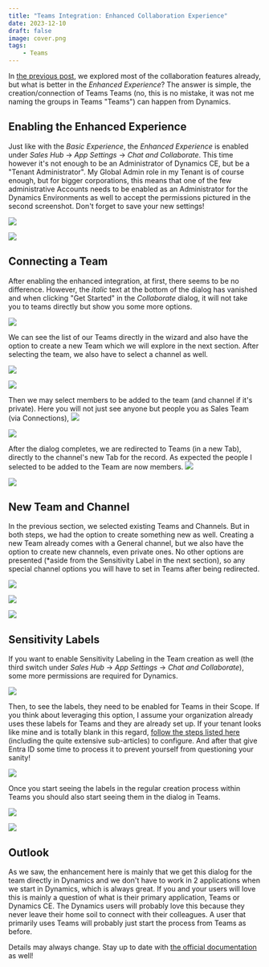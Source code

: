 ```yaml
---
title: "Teams Integration: Enhanced Collaboration Experience"
date: 2023-12-10
draft: false
image: cover.png
tags: 
    - Teams
---
```


In [the previous post](/post/teams/collab-basic), we explored most of the collaboration features already, but what is better in the _Enhanced Experience_? The answer is simple, the creation/connection of Teams Teams (no, this is no mistake, it was not me naming the groups in Teams "Teams") can happen from Dynamics.

## Enabling the Enhanced Experience
Just like with the _Basic Experience_, the _Enhanced Experience_ is enabled under _Sales Hub_ -> _App Settings_ -> _Chat and Collaborate_. This time however it's not enough to be an Administrator of Dynamics CE, but be a "Tenant Administrator". My Global Admin role in my Tenant is of course enough, but for bigger corporations, this means that one of the few administrative Accounts needs to be enabled as an Administrator for the Dynamics Environments as well to accept the permissions pictured in the second screenshot. Don't forget to save your new settings!

![](EnableEnhanced.png)

![](PermissionsEnhanced.png)

## Connecting a Team
After enabling the enhanced integration, at first, there seems to be no difference. However, the _italic_ text at the bottom of the dialog has vanished and when clicking "Get Started" in the _Collaborate_ dialog, it will not take you to teams directly but show you some more options.

![](Collaborate.png)

We can see the list of our Teams directly in the wizard and also have the option to create a new Team which we will explore in the next section. After selecting the team, we also have to select a channel as well.

![](SelectTeam.png)

![](SelectChannel.png)

Then we may select members to be added to the team (and channel if it's private). Here you will not just see anyone but people you as Sales Team (via Connections), 
![](SelectMembers.png)

![](Connection.png)

After the dialog completes, we are redirected to Teams (in a new Tab), directly to the channel's new Tab for the record. As expected the people I selected to be added to the Team are now members.
![](Result1.png)

![](Result2.png)

## New Team and Channel
In the previous section, we selected existing Teams and Channels. But in both steps, we had the option to create something new as well. Creating a new Team already comes with a General channel, but we also have the option to create new channels, even private ones. No other options are presented (*aside from the Sensitivity Label in the next section), so any special channel options you will have to set in Teams after being redirected.

![](NewTeam.png)

![](NewChannel.png)

![](ResultNew.png)



## Sensitivity Labels
If you want to enable Sensitivity Labeling in the Team creation as well (the third switch under _Sales Hub_ -> _App Settings_ -> _Chat and Collaborate_), some more permissions are required for Dynamics.

![](PermissionLabels.png)

Then, to see the labels, they need to be enabled for Teams in their Scope. If you think about leveraging this option, I assume your organization already uses these labels for Teams and they are already set up. If your tenant looks like mine and is totally blank in this regard, [follow the steps listed here](https://learn.microsoft.com/en-us/purview/sensitivity-labels-teams-groups-sites#how-to-enable-sensitivity-labels-for-containers-and-synchronize-labels) (including the quite extensive sub-articles) to configure. And after that give Entra ID some time to process it to prevent yourself from questioning your sanity!

![](PolicyScope.png)

Once you start seeing the labels in the regular creation process within Teams you should also start seeing them in the dialog in Teams.

![](SelectSensitivity.png)

![](ResultSensitivity.png)

## Outlook
As we saw, the enhancement here is mainly that we get this dialog for the team directly in Dynamics and we don't have to work in 2 applications when we start in Dynamics, which is always great. 
If you and your users will love this is mainly a question of what is their primary application, Teams or Dynamics CE. The Dynamics users will probably love this because they never leave their home soil to connect with their colleagues. A user that primarily uses Teams will probably just start the process from Teams as before. 

Details may always change. Stay up to date with [the official documentation](https://learn.microsoft.com/en-us/dynamics365/sales/teams-integration/teams-collaboration-enhanced-experience) as well!